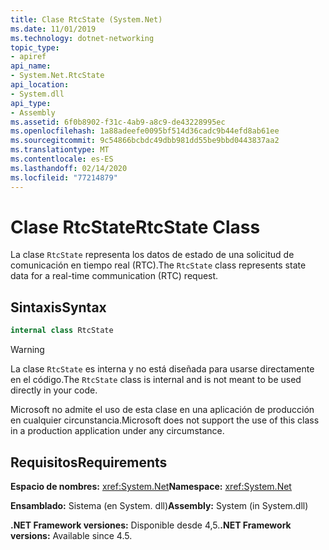 ```yaml
---
title: Clase RtcState (System.Net)
ms.date: 11/01/2019
ms.technology: dotnet-networking
topic_type:
- apiref
api_name:
- System.Net.RtcState
api_location:
- System.dll
api_type:
- Assembly
ms.assetid: 6f0b8902-f31c-4ab9-a8c9-de43228995ec
ms.openlocfilehash: 1a88adeefe0095bf514d36cadc9b44efd8ab61ee
ms.sourcegitcommit: 9c54866bcbdc49dbb981dd55be9bbd0443837aa2
ms.translationtype: MT
ms.contentlocale: es-ES
ms.lasthandoff: 02/14/2020
ms.locfileid: "77214879"
---
```

# <a name="rtcstate-class"></a><span data-ttu-id="4b0ad-102">Clase RtcState</span><span class="sxs-lookup"><span data-stu-id="4b0ad-102">RtcState Class</span></span>

<span data-ttu-id="4b0ad-103">La clase `RtcState` representa los datos de estado de una solicitud de comunicación en tiempo real (RTC).</span><span class="sxs-lookup"><span data-stu-id="4b0ad-103">The `RtcState` class represents state data for a real-time communication (RTC) request.</span></span>

## <a name="syntax"></a><span data-ttu-id="4b0ad-104">Sintaxis</span><span class="sxs-lookup"><span data-stu-id="4b0ad-104">Syntax</span></span>
  
```csharp  
internal class RtcState
```

> [!WARNING]
> <span data-ttu-id="4b0ad-105">La clase `RtcState` es interna y no está diseñada para usarse directamente en el código.</span><span class="sxs-lookup"><span data-stu-id="4b0ad-105">The `RtcState` class is internal and is not meant to be used directly in your code.</span></span>
> 
> <span data-ttu-id="4b0ad-106">Microsoft no admite el uso de esta clase en una aplicación de producción en cualquier circunstancia.</span><span class="sxs-lookup"><span data-stu-id="4b0ad-106">Microsoft does not support the use of this class in a production application under any circumstance.</span></span>

## <a name="requirements"></a><span data-ttu-id="4b0ad-107">Requisitos</span><span class="sxs-lookup"><span data-stu-id="4b0ad-107">Requirements</span></span>

<span data-ttu-id="4b0ad-108">**Espacio de nombres:** <xref:System.Net></span><span class="sxs-lookup"><span data-stu-id="4b0ad-108">**Namespace:** <xref:System.Net></span></span>

<span data-ttu-id="4b0ad-109">**Ensamblado:** Sistema (en System. dll)</span><span class="sxs-lookup"><span data-stu-id="4b0ad-109">**Assembly:** System (in System.dll)</span></span>

<span data-ttu-id="4b0ad-110">**.NET Framework versiones:** Disponible desde 4,5.</span><span class="sxs-lookup"><span data-stu-id="4b0ad-110">**.NET Framework versions:** Available since 4.5.</span></span>
